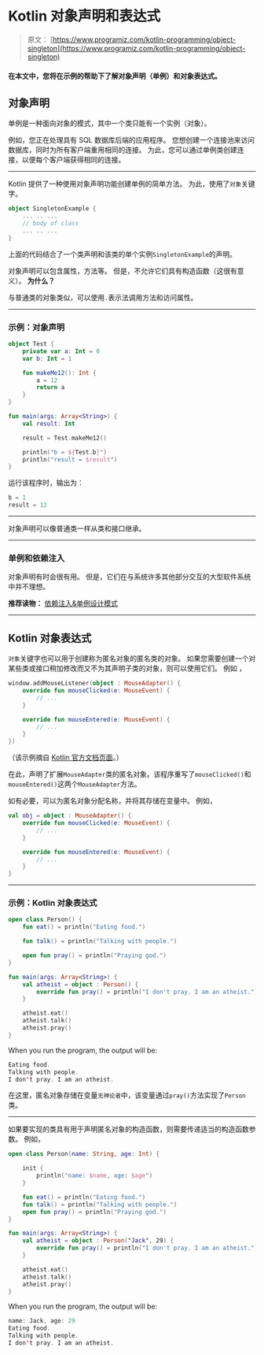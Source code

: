 # Kotlin 对象声明和表达式

> 原文： [https://www.programiz.com/kotlin-programming/object-singleton](https://www.programiz.com/kotlin-programming/object-singleton)

#### 在本文中，您将在示例的帮助下了解对象声明（单例）和对象表达式。

## 对象声明

单例是一种面向对象的模式，其中一个类只能有一个实例（对象）。

例如，您正在处理具有 SQL 数据库后端的应用程序。 您想创建一个连接池来访问数据库，同时为所有客户端重用相同的连接。 为此，您可以通过单例类创建连接，以便每个客户端获得相同的连接。

* * *

Kotlin 提供了一种使用对象声明功能创建单例的简单方法。 为此，使用了`对象`关键字。

```kt
object SingletonExample {
    ... .. ...
    // body of class
    ... .. ...
}
```

上面的代码结合了一个类声明和该类的单个实例`SingletonExample`的声明。

对象声明可以包含属性，方法等。 但是，不允许它们具有构造函数（这很有意义）。 **为什么？**

与普通类的对象类似，可以使用`.`表示法调用方法和访问属性。

* * *

### 示例：对象声明

```kt
object Test {
    private var a: Int = 0
    var b: Int = 1

    fun makeMe12(): Int {
        a = 12
        return a
    }
}

fun main(args: Array<String>) {
    val result: Int

    result = Test.makeMe12()

    println("b = ${Test.b}")
    println("result = $result")
}
```

运行该程序时，输出为：

```kt
b = 1
result = 12
```

* * *

对象声明可以像普通类一样从类和接口继承。

* * *

### 单例和依赖注入

对象声明有时会很有用。 但是，它们在与系统许多其他部分交互的大型软件系统中并不理想。

**推荐读物：** [依赖注入&单例设计模式](https://stackoverflow.com/questions/2662842/dependency-injection-singleton-design-pattern)

* * *

## Kotlin 对象表达式

`对象`关键字也可以用于创建称为匿名对象的匿名类的对象。 如果您需要创建一个对某些类或接口稍加修改而又不为其声明子类的对象，则可以使用它们。 例如 ，

```kt
window.addMouseListener(object : MouseAdapter() {
    override fun mouseClicked(e: MouseEvent) {
        // ...
    }

    override fun mouseEntered(e: MouseEvent) {
        // ...
    }
})
```

（该示例摘自 [Kotlin 官方文档页面](https://kotlinlang.org/docs/reference/object-declarations.html)。）

在此，声明了扩展`MouseAdapter`类的匿名对象。该程序重写了`mouseClicked()`和`mouseEntered()`这两个`MouseAdapter`方法。

如有必要，可以为匿名对象分配名称，并将其存储在变量中。 例如，

```kt
val obj = object : MouseAdapter() {
    override fun mouseClicked(e: MouseEvent) {
        // ...
    }

    override fun mouseEntered(e: MouseEvent) {
        // ...
    }
}
```

* * *

### 示例：Kotlin 对象表达式

```kt
open class Person() {
    fun eat() = println("Eating food.")

    fun talk() = println("Talking with people.")

    open fun pray() = println("Praying god.")
}

fun main(args: Array<String>) {
    val atheist = object : Person() {
        override fun pray() = println("I don't pray. I am an atheist.")
    }

    atheist.eat()
    atheist.talk()
    atheist.pray()
}

```

When you run the program, the output will be:

```kt
Eating food.
Talking with people.
I don't pray. I am an atheist.
```

在这里，匿名对象存储在变量`无神论者`中，该变量通过`pray()`方法实现了`Person`类。

* * *

如果要实现的类具有用于声明匿名对象的构造函数，则需要传递适当的构造函数参数。 例如，

```kt
open class Person(name: String, age: Int) {

    init {
        println("name: $name, age: $age")
    }

    fun eat() = println("Eating food.")
    fun talk() = println("Talking with people.")
    open fun pray() = println("Praying god.")
}

fun main(args: Array<String>) {
    val atheist = object : Person("Jack", 29) {
        override fun pray() = println("I don't pray. I am an atheist.")
    }

    atheist.eat()
    atheist.talk()
    atheist.pray()
}

```

When you run the program, the output will be:

```kt
name: Jack, age: 29
Eating food.
Talking with people.
I don't pray. I am an atheist.
```